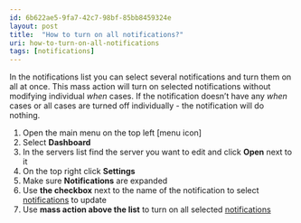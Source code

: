 ```yaml
---
id: 6b622ae5-9fa7-42c7-98bf-85bb8459324e
layout: post
title:  "How to turn on all notifications?"
uri: how-to-turn-on-all-notifications
tags: [notifications]
---
```


In the notifications list you can select several notifications and turn them on all at once. This mass action will turn on selected notifications without modifying individual _when_ cases. If the notification doesn’t have any _when_ cases or all cases are turned off individually - the notification will do nothing.

<!-- more -->

1.  Open the main menu on the top left \[menu icon\]
2.  Select **Dashboard**
3.  In the servers list find the server you want to edit and click **Open** next to it
4.  On the top right click **Settings**
5.  Make sure **Notifications** are expanded
6.  Use **the checkbox** next to the name of the notification to select [notifications](f7277d70-7b35-489b-b378-009a690e0a3f) to update
7.  Use **mass action above the list** to turn on all selected [notifications](f7277d70-7b35-489b-b378-009a690e0a3f)